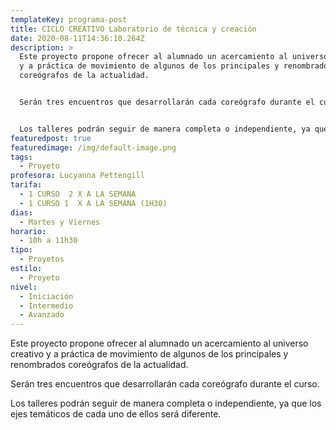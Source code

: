```yaml
---
templateKey: programa-post
title: CICLO CREATIVO Laboratorio de técnica y creación
date: 2020-08-11T14:36:10.264Z
description: >
  Este proyecto propone ofrecer al alumnado un acercamiento al universo creativo
  y a práctica de movimiento de algunos de los principales y renombrados
  coreógrafos de la actualidad.


  Serán tres encuentros que desarrollarán cada coreógrafo durante el curso.


  Los talleres podrán seguir de manera completa o independiente, ya que los ejes temáticos de cada uno de ellos será diferente.
featuredpost: true
featuredimage: /img/default-image.png
tags:
  - Proyeto
profesora: Lucyanna Pettengill
tarifa:
  - 1 CURSO  2 X A LA SEMANA
  - 1 CURSO 1  X A LA SEMANA (1H30)
dias:
  - Martes y Viernes
horario:
  - 10h a 11h30
tipo:
  - Proyetos
estilo:
  - Proyeto
nivel:
  - Iniciación
  - Intermedio
  - Avanzado
---
```


Este proyecto propone ofrecer al alumnado un acercamiento al universo creativo y a práctica de movimiento de algunos de los principales y renombrados coreógrafos de la actualidad.

Serán tres encuentros que desarrollarán cada coreógrafo durante el curso.

Los talleres podrán seguir de manera completa o independiente, ya que los ejes temáticos de cada uno de ellos será diferente.
